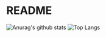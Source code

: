 # README

![Anurag's github stats](https://github-readme-stats.vercel.app/api?username=sz9751210&theme=city_lights)
![Top Langs](https://github-readme-stats.vercel.app/api/top-langs/?username=sz9751210&layout=compact&theme=city_lights)

